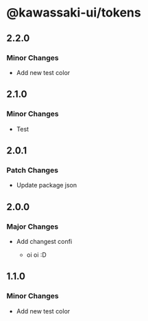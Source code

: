 # @kawassaki-ui/tokens

## 2.2.0

### Minor Changes

- Add new test color

## 2.1.0

### Minor Changes

- Test

## 2.0.1

### Patch Changes

- Update package json

## 2.0.0

### Major Changes

- Add changest confi

  - oi oi :D

## 1.1.0

### Minor Changes

- Add new test color
